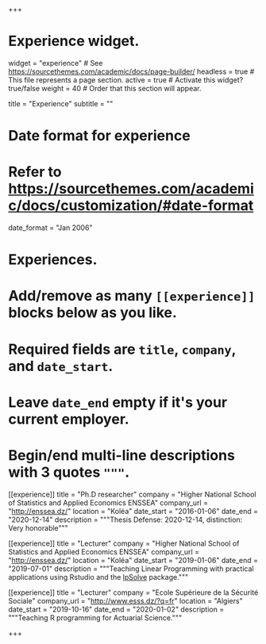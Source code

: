 +++
# Experience widget.
widget = "experience"  # See https://sourcethemes.com/academic/docs/page-builder/
headless = true  # This file represents a page section.
active = true  # Activate this widget? true/false
weight = 40  # Order that this section will appear.

title = "Experience"
subtitle = ""

# Date format for experience
#   Refer to https://sourcethemes.com/academic/docs/customization/#date-format
date_format = "Jan 2006"

# Experiences.
#   Add/remove as many `[[experience]]` blocks below as you like.
#   Required fields are `title`, `company`, and `date_start`.
#   Leave `date_end` empty if it's your current employer.
#   Begin/end multi-line descriptions with 3 quotes `"""`.

[[experience]]
  title = "Ph.D researcher"
  company = "Higher National School of Statistics and Applied Economics ENSSEA"
  company_url = "http://enssea.dz/"
  location = "Koléa"
  date_start = "2016-01-06"
  date_end = "2020-12-14"
  description = """Thesis Defense: 2020-12-14, distinction: Very honorable"""
  
[[experience]]
  title = "Lecturer"
  company = "Higher National School of Statistics and Applied Economics ENSSEA"
  company_url = "http://enssea.dz/"
  location = "Koléa"
  date_start = "2019-01-06"
  date_end = "2019-07-01"
  description = """Teaching Linear Programming with practical applications using Rstudio and the [lpSolve](https://cran.r-project.org/web/packages/lpSolve/index.html) package."""
  
[[experience]]
  title = "Lecturer"
  company = "Ecole Supérieure de la Sécurité Sociale"
  company_url = "http://www.esss.dz/?q=fr"
  location = "Algiers"
  date_start = "2019-10-16"
  date_end = "2020-01-02"
  description = """Teaching R programming for Actuarial Science."""

+++

